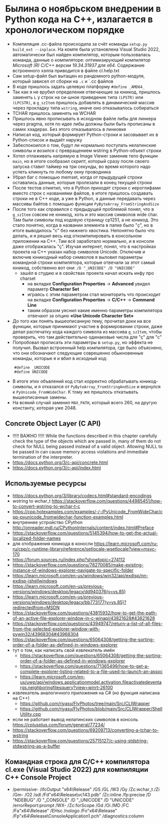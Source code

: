 



# Былина о ноябрьском внедрении в Python кода на C++, излагается в хронологическом порядке
- Компиляция .cc-файла происходила за счёт команды `setup.py build_ext --inplace`. На компе была установлена Visual Studio 2022, автоматически был найден компилятор, которым пользовалась команда, данные о компиляторе: *оптимизирующий компилятор Microsoft (R) C/C++ версии 19.34.31937 для x64*. Содержание встроенного хэлпа приводится в файле cl.help.txt
- Сам setup-файл был вытащен из рандомного python-модуля, который зависел от сборки на `.c` и `.cc файлов
- В коде пришлось задать целевую платформу `#define _AMD64_`
- Так как я не врубил определения отвечающие за юникод, пришлось заменять `L` у строк на си-шное приведение типа `(LPSTR)` или `(LPCSTR)`, а `g_szItem` пришлось добавлять в динамический массив через прокладку типа `wstring`, иначе оно отказывалось собираться
- TCHAR пришлось заменять на WCHAR
- Пришлось явно прописывать в исходном файле либы для линкера через pragma, хотя по идее либы должны были быть прописаны в самих хэадерах. Без этого отказывалось в линковке
- Написал код, который формирует Python-строки и засовывает их в Python-список и выдаёт наружу
- Забеспокоился о том, будут ли нормально поступать нелатинские символы и возился с превращением wstring в Python-объект строки
- Хотел отлаживать напрямую в Image Viewer заменив тело функции `main`, но в итоге сообразил скрипт, который сразу после своего запуска ставит таймер на три секунды, во время которого надо успеть кликнуть по любому окну проводника
- Убрал баг с помощью memset, когда от прыдудущей строки оставались данные, которые пролезали в конец текущей строки
- После тестов отметил, что в Python приходят строки с иероглифами вместо строк с названиями файлов, в итоге пришлось создавать строки не в С++ коде, а уже в Python, а данные передавать через массивы байтов с помощью функции `PyByteArray_FromStringAndSize` 
- После того как справился с предыдущей проблемой понял, что в `g_szItem` совсем не юникод, хоть и это массив символов wide char. Там были символы под кодовую страницу cp1251, а не юникод. Это стало понятно, когда в названии элемента в папке было "ç", но в итоге выводилось "c" без нижнего хвостика. Непонятно было что делать, и я решил весь код откомпилировать в консольном приложении на С++. Там всё заработало нормально, и в консоли даже отображалась "ç". Изучая интернет, понял, что в настройках проекта на С++ указан набор символов Unicode. Отключив и включив юникодный набор символов я выловил параметры командной строки компилятора, которые отвечали за этот самый юникод, собственно вот они:
`/D "_UNICODE" /D "UNICODE"`
  - зашёл в студию и в свойствах проекта начал искать инфу про charset
    - на вкладке **Configuration Properties** -> **Advanced** увидел параметр **Character Set**
    - играясь с этим параметром стал мониторить что происходит на вкладке **Configuration Properties** -> **С/C++** -> **Command Line**
    - таким образом уяснил какие именно параметры компилятора отвечают за опцию **«Use Unicode Character Set»**
- До того как понять вышеописанную тему, прочитал доки на все функции, которые принимают участие в формировании строки, даже делал распечатку кода каждого символа из массива `g_szItem`, чтобы проверить, что там действительно одинаковые числа для "ç" для "c"
- Попробовал прописать эти параметры в `setup.py`, но эффекта не получил. Вызвал встроенный help компилятора, где было объяснено, что они обозначают следующие соврешенно обыкновенные команды, которые я и вбил в исходный код:
```
    #define _UNICODE
    #define UNICODE
```
- В итоге этих объвлений код стал корректно обрабатывать юникод-символы, и я отказался от `PyByteArray_FromStringAndSize` и вернулся к `PyUnicode_FromWideChar`. К тому же пришлось откатывать вышеописанные замены.
- На всякий случай заменил `MAX_PATH`, который всего 260, на другую константу, которая уже 2048.




## Concrete Object Layer (C API)
- !!!!! ВАЖНО !!!!! While the functions described in this chapter carefully check the type of the objects which are passed in, many of them do not check for NULL being passed instead of a valid object. Allowing NULL to be passed in can cause memory access violations and immediate termination of the interpreter.
- https://docs.python.org/3/c-api/concrete.html
- https://docs.python.org/3/c-api/index.html

## Используемые ресурсы
- https://docs.python.org/3/library/codecs.html#standard-encodings
- wstring to wchar_t https://stackoverflow.com/questions/44985451/how-to-convert-wstring-to-wchar-t-c
- https://cpp.hotexamples.com/examples/-/-/PyUnicode_FromWideChar/cpp-pyunicode_fromwidechar-function-examples.html
- внутреннее устройство CPython http://onreader.mdl.ru/CPythonInternals/content/index.html#Preface
- https://stackoverflow.com/questions/5145394/how-to-get-the-actual-localized-folder-names
- для отображения юникода в коносли https://learn.microsoft.com/ru-ru/cpp/c-runtime-library/reference/setlocale-wsetlocale?view=msvc-170
- https://forum.sources.ru/index.php?showtopic=274112
- https://stackoverflow.com/questions/78270085/make-existing-instance-of-windows-explorer-navigate-to-specific-folder
- https://learn.microsoft.com/en-us/windows/win32/api/exdisp/nn-exdisp-ishellwindows
- https://learn.microsoft.com/en-us/previous-versions/windows/desktop/legacy/dd940376(v=vs.85)
- https://learn.microsoft.com/en-us/previous-versions/windows/desktop/legacy/bb773177(v=vs.85)?redirectedfrom=MSDN
- https://stackoverflow.com/questions/43815932/how-to-get-the-path-of-an-active-file-explorer-window-in-c-winapi/43821628#43821628
- https://stackoverflow.com/questions/43949747/return-a-list-of-all-files-from-the-selected-explorer-window-with-pywin32/43968304#43968304
- https://stackoverflow.com/questions/65064308/getting-the-sorting-order-of-a-folder-as-defined-in-windows-explorer
- тут о том, как написать свой извлекатель имён
  - https://stackoverflow.com/questions/65064308/getting-the-sorting-order-of-a-folder-as-defined-in-windows-explorer
  - https://stackoverflow.com/questions/71365499/how-to-get-a-complete-explorer-listing-related-to-a-file-used-to-launch-an-assoc
  - https://learn.microsoft.com/en-us/uwp/api/windows.applicationmodel.activation.fileactivatedeventargs.neighboringfilesquery?view=winrt-26100
- извлекатель аналогичного приложения на C# (но функция написана на C++)
  - https://github.com/riyasy/FlyPhotos/tree/main/Src/CLIWrapper
  - https://github.com/riyasy/FlyPhotos/blob/main/Src/CLIWrapper/ShellUtility.cpp
- если не работает вывод нелатинских символов в консоль https://cplusplus.com/forum/general/77234/
- https://stackoverflow.com/questions/69209713/converting-a-tchar-to-wstring
- https://stackoverflow.com/questions/25715127/c-using-stdstring-stdwstring-as-a-buffer

## Командная строка для C/C++ компилятора cl.exe (Visual Studio 2022) для компиляции С++ Console Project
- /permissive- /ifcOutput "x64\Release\" /GS /GL /W3 /Gy /Zc:wchar_t /Zi /Gm- /O2 /sdl /Fd"x64\Release\vc143.pdb" /Zc:inline /fp:precise /D "NDEBUG" /D "_CONSOLE" /D "_UNICODE" /D "UNICODE" /errorReport:prompt /WX- /Zc:forScope /Gd /Oi /MD /FC /Fa"x64\Release\" /EHsc /nologo /Fo"x64\Release\" /Fp"x64\Release\ConsoleApplication1.pch" /diagnostics:column 
